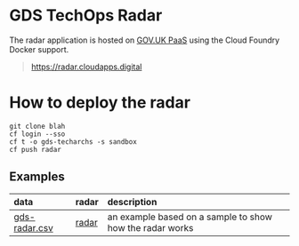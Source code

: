 # GDS TechOps Radar

The radar application is hosted on [GOV.UK PaaS](https://cloud.london.service.gov.uk) using the Cloud Foundry Docker support.

> https://radar.cloudapps.digital

# How to deploy the radar

```
git clone blah
cf login --sso 
cf t -o gds-techarchs -s sandbox 
cf push radar
```
## Examples

| data | radar | description |
|:------|:-------|:-------------|
| [gds-radar.csv](https://gist.githubusercontent.com/pauldougan/4514cda8655be3ad26d5b8cf511920cf/raw/bdd0d7cd6ac554ba19a64efbd67b12c11986c2cd/gds-radar.csv) | [radar](https://radar.cloudapps.digital/?sheetId=https%3A%2F%2Fgist.githubusercontent.com%2Fpauldougan%2F4514cda8655be3ad26d5b8cf511920cf%2Fraw%2Fbdd0d7cd6ac554ba19a64efbd67b12c11986c2cd%2Fgds-radar.csv) | an example based on a sample to show how the radar works |



